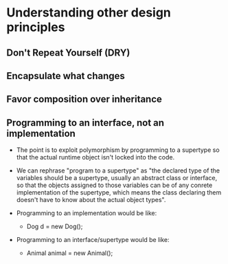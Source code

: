 # Understanding other design principles

## Don't Repeat Yourself (DRY)

## Encapsulate what changes

## Favor composition over inheritance

## Programming to an interface, not an implementation

- The point is to exploit polymorphism by programming to a supertype so that the actual runtime object isn't locked into the code.

- We can rephrase "program to a supertype" as "the declared type of the variables should be a supertype, usually an abstract class or interface, so that the objects assigned to those variables can be of any conrete implementation of the supertype, which means the class declaring them doesn't have to know about the actual object types".

- Programming to an implementation would be like:

  - Dog d = new Dog();

- Programming to an interface/supertype would be like:
  - Animal animal = new Animal();
